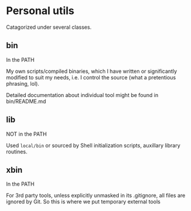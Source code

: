 # Personal utils

Catagorized under several classes.

## bin

In the PATH

My own scripts/compiled binaries, which I have written or significantly
modified to suit my needs, i.e. I control the source (what a pretentious
phrasing, lol).

Detailed documentation about individual tool might be found in bin/README.md

## lib

NOT in the PATH

Used `local/bin` or sourced by Shell initialization scripts, auxillary library
routines.

## xbin 

In the PATH

For 3rd party tools, unless explicitly unmasked in its .gitignore, all files
are ignored by Git. So this is where we put temporary external tools
